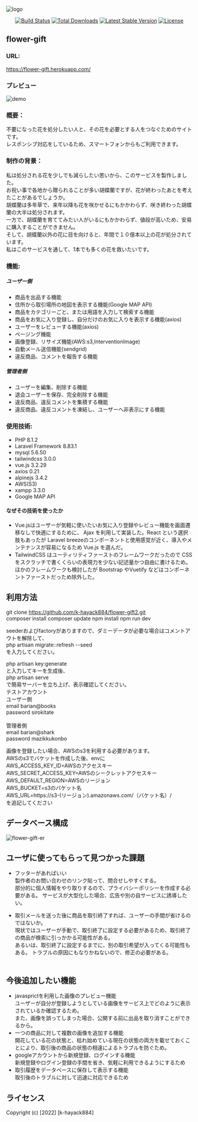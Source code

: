 ![logo](https://user-images.githubusercontent.com/85856269/155497267-ae42c747-4a14-4e7c-bd85-b0f0d4d64bef.png) 

<p align="center">
<a href="https://travis-ci.org/laravel/framework"><img src="https://travis-ci.org/laravel/framework.svg" alt="Build Status"></a>
<a href="https://packagist.org/packages/laravel/framework"><img src="https://img.shields.io/packagist/dt/laravel/framework" alt="Total Downloads"></a>
<a href="https://packagist.org/packages/laravel/framework"><img src="https://img.shields.io/packagist/v/laravel/framework" alt="Latest Stable Version"></a>
<a href="https://packagist.org/packages/laravel/framework"><img src="https://img.shields.io/packagist/l/laravel/framework" alt="License"></a>
</p>

## flower-gift  
### URL:
https://flower-gift.herokuapp.com/
### プレビュー  

![demo](https://user-images.githubusercontent.com/85856269/155496576-4d659f10-1e73-43ba-95c3-866d912f829b.png)

### 概要：  
不要になった花を処分したい人と、その花を必要とする人をつなぐためのサイトです。  
レスポンシブ対応をしているため、スマートフォンからもご利用できます。  
### 制作の背景：  
私は処分される花を少しでも減らしたい思いから、このサービスを製作しました。  
お祝い事で各地から贈られることが多い胡蝶蘭ですが、花が終わったあとを考えたことがあるでしょうか。  
胡蝶蘭は多年草で、来年以降も花を咲かせるにもかかわらず、咲き終わった胡蝶蘭の大半は処分されます。  
一方で、胡蝶蘭を育ててみたい人がいるにもかかわらず、値段が高いため、安易に購入することができません。  
そして、胡蝶蘭以外の花に目を向けると、年間で１０億本以上の花が処分されています。  
私はこのサービスを通して、1本でも多くの花を救いたいです。  
### 機能:  
##### ユーザー側
 - 商品を出品する機能
 - 住所から取引場所の地図を表示する機能(Google MAP API)
 - 商品をカテゴリーごと、または用語を入力して検索する機能
 - 商品をお気に入り登録し、自分だけのお気に入りを表示する機能(axios)
 - ユーザーをレビューする機能(axios)
 - ページング機能
 - 画像登録、リサイズ機能(AWS:s3,InterventionImage)
 - 自動メール送信機能(sendgrid)
 - 違反商品、コメントを報告する機能

##### 管理者側
- ユーザーを編集、削除する機能
- 退会ユーザーを保存、完全削除する機能
- 違反商品、違反コメントを集積する機能
- 違反商品、違反コメントを凍結し、ユーザーへ非表示にする機能

### 使用技術:
- PHP 8.1.2 
- Laravel Framework 8.83.1
- mysql 5.6.50
- tailwindcss 3.0.0
- vue.js 3.2.29
- axios 0.21
- alpinejs 3.4.2
- AWS(S3)
- xampp 3.3.0
- Google MAP API

#### なぜその技術を使ったか  
- Vue.jsはユーザーが気軽に使いたいお気に入り登録やレビュー機能を画面遷移なしで快適にするために、 Ajax を利用して実装した。React という選択肢もあったが Laravel breezeのコンポーネントと使用感覚が近く、導入やメンテナンスが容易になるため Vue.js を選んだ。　
- TailwindCSS はユーティリティファーストのフレームワークだったので CSS をスクラッチで書くくらいの表現力を少ない記述量かつ自由に書けるため。ほかのフレームワークも検討したが Bootstrap やVuetify などはコンポーネントファーストだっため除外した。  
## 利用方法
git clone https://github.com/k-hayack884/flower-gift2.git  
composer install
composer update
npm install
npm run dev

seederおよびfactoryがありますので、ダミーデータが必要な場合はコメントアウトを解除して、  
php artisan migrate::refresh  --seed  
を入力してください。   

php artisan key:generate   
と入力してキーを生成後、  
php artisan serve  
で簡易サーバーを立ち上げ、表示確認してください。
<br>
テストアカウント    
ユーザー側  
email barian@books  
password sirokitate  
<br>
管理者側  
email barian@shark  
password mazikkukonbo  

画像を登録したい場合、AWSのs3を利用する必要があります。  
AWSのs3でバケットを作成した後、envに  
AWS_ACCESS_KEY_ID=AWSのアクセスキー  
AWS_SECRET_ACCESS_KEY=AWSのシークレットアクセスキー  
AWS_DEFAULT_REGION=AWSのリージョン  
AWS_BUCKET=s3のバケット名  
AWS_URL=https://s3-(リージョン).amazonaws.com/（バケット名）/  
を追記してください

## データベース構成

![flower-gift-er](https://user-images.githubusercontent.com/85856269/155475282-e1024968-bf43-4233-b9cb-f9208f691350.png)

## ユーザに使ってもらって見つかった課題
- フッターがあればいい  
製作者のお問い合わせのリンク貼って、問合せしやすくする。  
  部分的に個人情報をやり取りするので、プライバシーポリシーを作成する必要がある。 
  サービスが大型化した場合、広告や別の自サービスに誘導したい。
 
- 取引メールを送った後に商品を取引終了すれば、ユーザーの手間が省けるのではないか。  
現状ではユーザーが手動で、取引終了に設定する必要があるため、取引終了の商品が検索に引っかかる可能性がある。  
あるいは、取引終了に設定するまでに、別の取引希望が入ってくる可能性もある。
トラブルの原因にもなりかねないので、修正の必要がある。  
　
## 今後追加したい機能
- javasprictを利用した画像のプレビュー機能  
ユーザーが自分が登録しようとしている画像をサービス上でどのように表示されているか確認するため。  
また、画像を誤ってしまった場合、公開する前に出品を取り消すことができるから。  
- 一つの商品に対して複数の画像を追加する機能  
開花している花の状態と、枯れ始めている現在の状態の両方を載せておくことにより、取引後の商品の状態の相違によるトラブルを防ぐため。
- googleアカウントから新規登録、ログインする機能  
新規登録やログイン登録の手間を省き、気軽に利用できるようにするため
- 取引履歴をデータベースに保存して表示する機能  
取引後のトラブルに対して迅速に対応できるため  
## ライセンス
Copyright (c) [2022] [k-hayack884]
